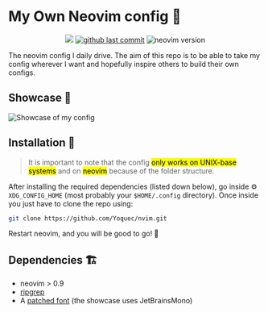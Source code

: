 # My Own Neovim config 🚀

<p align="center">
    <a href="https://github.com/yoquec/nvim/stargazers"><img src="https://img.shields.io/github/stars/yoquec/nvim?colora=363a4f&colorb=b7bdf8&style=for-the-badge"></a>
    <a href="https://github.com/yoquec/nvim/commits/main"><img alt="github last commit" src="https://img.shields.io/github/last-commit/yoquec/nvim?color=98c379&style=for-the-badge"></a>
    <img alt="neovim version" src="https://img.shields.io/badge/neovim-> v0.9.0-e5c07b?style=for-the-badge&logo=neovim">
</p>

The neovim config I daily drive. The aim of this repo is to be able to take my config wherever I want and hopefully inspire others to build their own configs.

## Showcase 🤩

![Showcase of my config](https://yoquec.com/data/images/nvim.png "My nvim config showcase")

## Installation 🧰
>It is important to note that the config <mark>only works on UNIX-base systems</mark> and on <mark>neovim</mark> because of the folder structure.

After installing the required dependencies (listed down below), go inside ⚙ `XDG_CONFIG_HOME` (most probably your `$HOME/.config` directory). Once inside you just have to clone the repo using: 
```bash
git clone https://github.com/Yoquec/nvim.git
```

Restart neovim, and you will be good to go! 🎉


## Dependencies 🏗
- neovim > 0.9
- [ripgrep](https://github.com/BurntSushi/ripgrep)
- A [patched font](https://nerdfonts.com) (the showcase uses JetBrainsMono)

